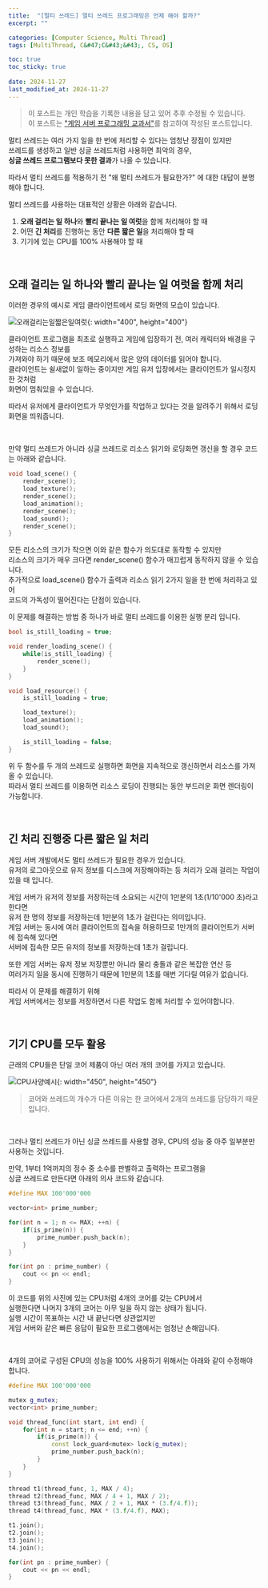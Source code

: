 ```yaml
---
title:  "[멀티 쓰레드] 멀티 쓰레드 프로그래밍은 언제 해야 할까?"
excerpt: ""

categories: [Computer Science, Multi Thread]
tags: [MultiThread, C&#47;C&#43;&#43;, CS, OS]

toc: true
toc_sticky: true
 
date: 2024-11-27
last_modified_at: 2024-11-27
---
```


> 이 포스트는 개인 학습을 기록한 내용을 담고 있어 추후 수정될 수 있습니다.  
> 이 포스트는 ["게임 서버 프로그래밍 교과서"](https://product.kyobobook.co.kr/detail/S000001792817?LINK=NVB&NaPm=ct%3Dm3lamecg%7Cci%3De1bf25f4bf80022ba0f2750e1fc4a02f3a415449%7Ctr%3Dboksl1%7Csn%3D5342564%7Chk%3D8e4035492f1c600c6594d4fb77b82e721ba004ec)를 참고하여 작성된 포스트입니다.  

멀티 쓰레드는 여러 가지 일을 한 번에 처리할 수 있다는 엄청난 장점이 있지만  
쓰레드를 생성하고 일반 싱글 쓰레드처럼 사용하면 최악의 경우,  
**싱글 쓰레드 프로그램보다 못한 결과**가 나올 수 있습니다.  

따라서 멀티 쓰레드를 적용하기 전 "왜 멀티 쓰레드가 필요한가?" 에 대한 대답이 분명해야 합니다.  

멀티 쓰레드를 사용하는 대표적인 상황은 아래와 같습니다.  

1. **오래 걸리는 일 하나**와 **빨리 끝나는 일 여럿**을 함께 처리해야 할 때  
2. 어떤 **긴 처리**를 진행하는 동안 **다른 짧은 일**을 처리해야 할 때  
3. 기기에 있는 CPU를 100% 사용해야 할 때  

<br/>

## 오래 걸리는 일 하나와 빨리 끝나는 일 여럿을 함께 처리

이러한 경우의 예시로 게임 클라이언트에서 로딩 화면의 모습이 있습니다.  

![오래걸리는일짧은일여럿](/assets/img/MultiThread/오래걸리는일짧은일여럿.png){: width="400", height="400"}  

클라이언트 프로그램을 최초로 실행하고 게임에 입장하기 전, 여러 캐릭터와 배경을 구성하는 리소스 정보를  
가져와야 하기 때문에 보조 메모리에서 많은 양의 데이터를 읽어야 합니다.  
클라이언트는 쉴새없이 일하는 중이지만 게임 유저 입장에서는 클라이언트가 일시정지한 것처럼  
화면이 멈춰있을 수 있습니다.  

따라서 유저에게 클라이언트가 무엇인가를 작업하고 있다는 것을 알려주기 위해서 로딩화면을 띄워줍니다.  

<br/>

만약 멀티 쓰레드가 아니라 싱글 쓰레드로 리소스 읽기와 로딩화면 갱신을 할 경우 코드는 아래와 같습니다.  

```c++
void load_scene() {
    render_scene();
    load_texture();
    render_scene();
    load_animation();
    render_scene();
    load_sound();
    render_scene();
}
```

모든 리소스의 크기가 작으면 이와 같은 함수가 의도대로 동작할 수 있지만  
리소스의 크기가 매우 크다면 render_scene() 함수가 매끄럽게 동작하지 않을 수 있습니다.  
추가적으로 load_scene() 함수가 출력과 리소스 읽기 2가지 일을 한 번에 처리하고 있어  
코드의 가독성이 떨어진다는 단점이 있습니다.  

이 문제를 해결하는 방법 중 하나가 바로 멀티 쓰레드를 이용한 실행 분리 입니다.  

```c++
bool is_still_loading = true;

void render_loading_scene() {
    while(is_still_loading) {
        render_scene();
    }
}

void load_resource() {
    is_still_loading = true;

    load_texture();
    load_animation();
    load_sound();

    is_still_loading = false;
}
```

위 두 함수를 두 개의 쓰레드로 실행하면 화면을 지속적으로 갱신하면서 리소스를 가져올 수 있습니다.  
따라서 멀티 쓰레드를 이용하면 리소스 로딩이 진행되는 동안 부드러운 화면 렌더링이 가능합니다.  

<br/>

## 긴 처리 진행중 다른 짧은 일 처리

게임 서버 개발에서도 멀티 쓰레드가 필요한 경우가 있습니다.  
유저의 로그아웃으로 유저 정보를 디스크에 저장해야하는 등 처리가 오래 걸리는 작업이 있을 때 입니다.  

게임 서버가 유저의 정보를 저장하는데 소요되는 시간이 1만분의 1초(1/10'000 초)라고 한다면  
유저 한 명의 정보를 저장하는데 1만분의 1초가 걸린다는 의미입니다.  
게임 서버는 동시에 여러 클라이언트의 접속을 허용하므로 1만개의 클라이언트가 서버에 접속해 있다면  
서버에 접속한 모든 유저의 정보를 저장하는데 1초가 걸립니다.  

또한 게임 서버는 유저 정보 저장뿐만 아니라 물리 충돌과 같은 복잡한 연산 등  
여러가지 일을 동시에 진행하기 때문에 1만분의 1초를 매번 기다릴 여유가 없습니다.  

따라서 이 문제를 해결하기 위해  
게임 서버에서는 정보를 저장하면서 다른 작업도 함께 처리할 수 있어야합니다.  

<br/>

## 기기 CPU를 모두 활용

근래의 CPU들은 단일 코어 제품이 아닌 여러 개의 코어를 가지고 있습니다.  

![CPU사양예시](/assets/img/MultiThread/CPU사양예시.png){: width="450", height="450"}  

> 코어와 쓰레드의 개수가 다른 이유는 한 코어에서 2개의 쓰레드를 담당하기 때문입니다.  

<br/>

그러나 멀티 쓰레드가 아닌 싱글 쓰레드를 사용할 경우, CPU의 성능 중 아주 일부분만 사용하는 것입니다.  

만약, 1부터 1억까지의 정수 중 소수를 판별하고 출력하는 프로그램을  
싱글 쓰레드로 만든다면 아래의 의사 코드와 같습니다.  

```c++
#define MAX 100'000'000

vector<int> prime_number;

for(int n = 1; n <= MAX; ++n) {
    if(is_prime(n)) {
        prime_number.push_back(n);
    }
}

for(int pn : prime_number) {
    cout << pn << endl;
}
```

이 코드를 위의 사진에 있는 CPU처럼 4개의 코어를 갖는 CPU에서  
실행한다면 나머지 3개의 코어는 아무 일을 하지 않는 상태가 됩니다.  
실행 시간이 목표하는 시간 내 끝난다면 상관없지만  
게임 서버와 같은 빠른 응답이 필요한 프로그램에서는 엄청난 손해입니다.  

<br/>

4개의 코어로 구성된 CPU의 성능을 100% 사용하기 위해서는 아래와 같이 수정해야 합니다.  

```c++
#define MAX 100'000'000

mutex g_mutex;
vector<int> prime_number;

void thread_func(int start, int end) {
    for(int n = start; n <= end; ++n) {
        if(is_prime(n)) {
            const lock_guard<mutex> lock(g_mutex);
            prime_number.push_back(n);
        }
    }
}

thread t1(thread_func, 1, MAX / 4);
thread t2(thread_func, MAX / 4 + 1, MAX / 2);
thread t3(thread_func, MAX / 2 + 1, MAX * (3.f/4.f));
thread t4(thread_func, MAX * (3.f/4.f), MAX);

t1.join();
t2.join();
t3.join();
t4.join();

for(int pn : prime_number) {
    cout << pn << endl;
}
```
